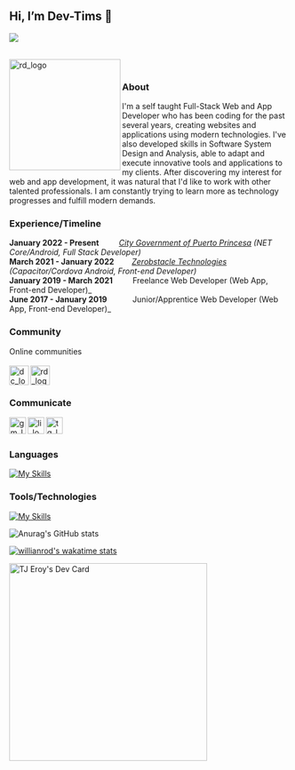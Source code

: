 ## Hi, I’m Dev-Tims 👋 
![](https://img.shields.io/github/followers/Dev-Tims0208?style=social)

   <br>
  <img align="left" alt="rd_logo" width="200px" src="https://wakatime.com/badge/user/49e079ef-30df-4e9d-9542-510451335cf4.svg" />
   <br>

### About 
I'm a self taught Full-Stack Web and App Developer who has been coding for the past several years, creating websites and applications using modern technologies. I've also developed skills in Software System Design and Analysis, able to adapt and execute innovative tools and applications to my clients. After discovering my interest for web and app development, it was natural that I'd like to work with other talented professionals. I am constantly trying to learn more as technology progresses and fulfill modern demands.

### Experience/Timeline
**January 2022 - Present** &emsp;&emsp; _[City Government of Puerto Princesa](https://github.com/CGPP-CMISD) (NET Core/Android, Full Stack Developer)_ </br>
**March 2021 - January 2022** &emsp;&emsp;_[Zerobstacle Technologies](https://github.com/Zerobstacle) (Capacitor/Cordova Android, Front-end Developer)_ </br>
**January 2019 - March 2021** &emsp;&emsp; Freelance Web Developer (Web App, Front-end Developer)_ </br>
**June 2017 - January 2019** &emsp;&emsp;&emsp;Junior/Apprentice Web Developer  (Web App, Front-end Developer)_ </br>

### **Community**
Online communities
</br></br>
<a href="https://discordapp.com/users/486095492191879170">
  <img align="left" alt="dc_logo" width="35px" src="https://cdn2.iconfinder.com/data/icons/gaming-platforms-squircle/250/discord_squircle-512.png" />
</a> 
<a href="https://www.reddit.com/user/tyrannitar-0208">
  <img align="left" alt="rd_logo" width="35px" src="https://cdn2.iconfinder.com/data/icons/social-media-2285/512/1_Reddit3_colored_svg-512.png" />
</a>  
</br>

### **Communicate** 
<!-- </br></br> -->
<a href="https://mail.google.com/mail/u/?authuser=developer.tims@gmail.com">
  <img align="left" alt="gm_logo" width="30px" src="https://cdn4.iconfinder.com/data/icons/logos-brands-in-colors/48/google-gmail-512.png" />
</a>
<a href="https://www.linkedin.com/in/timothy-jan-eroy-3383a8170">
  <img align="left" alt="li_logo" width="30px" 
       src="https://cdn2.iconfinder.com/data/icons/social-media-applications/64/social_media_applications_14-linkedin-512.png" />
</a>
<a href="https://t.me/DeveloperTims">
  <img align="left" alt="tg_logo" width="30px" src="https://cdn3.iconfinder.com/data/icons/social-icons-33/512/Telegram-512.png" />
</a> 
</br></br>

 ### **Languages** 
[![My Skills](https://skillicons.dev/icons?i=sass,dotnet,php,css,html,react,ts,js,ionic&theme=dark)](https://skillicons.dev)
</br>
### **Tools/Technologies** 
[![My Skills](https://skillicons.dev/icons?i=androidstudio,visualstudio,vscode&theme=light)](https://skillicons.dev)
</br>
 
 ![Anurag's GitHub stats](https://github-readme-stats.vercel.app/api?username=dev-tims0208&show_icons=true&theme=transparent)
 
 [![willianrod's wakatime stats](https://github-readme-stats.vercel.app/api/wakatime?username=dev_tims0208)](https://github.com/anuraghazra/github-readme-stats)

 <a href="https://app.daily.dev/devtims0208"><img src="https://api.daily.dev/devcards/v2/jky3qyZGg9mSel46nHRHS.png?type=default&r=dyq" width="356" alt="TJ Eroy's Dev Card"/></a>
 

